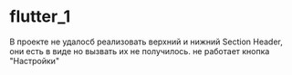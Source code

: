 # flutter_1

В проекте не удалосб реализовать верхний и нижний Section Header, они есть в виде но вызвать их не получилось. не работает кнопка "Настройки"
